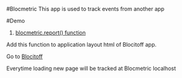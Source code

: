 #Blocmetric
This app is used to track events from another app

#Demo
1. [blocmetric.report() function](https://gist.github.com/tpham045/a486eab39c22df590c44bb6d7bbb7b5a)
 
 Add this function to application layout html of Blocitoff app.

 Go to [Blocitoff](https://damp-journey-47405.herokuapp.com/)

 Everytime loading new page will be tracked at Blocmetric localhost
